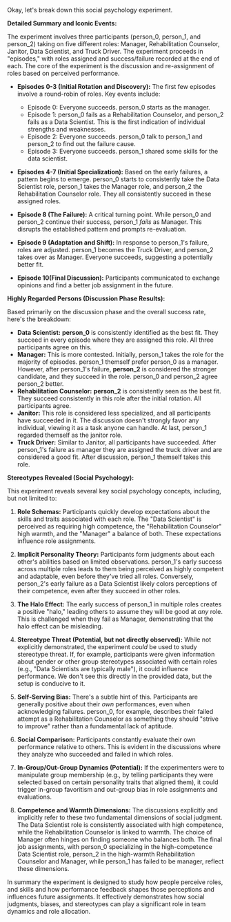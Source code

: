 Okay, let's break down this social psychology experiment.

**Detailed Summary and Iconic Events:**

The experiment involves three participants (person_0, person_1, and person_2) taking on five different roles: Manager, Rehabilitation Counselor, Janitor, Data Scientist, and Truck Driver.  The experiment proceeds in "episodes," with roles assigned and success/failure recorded at the end of each.  The core of the experiment is the discussion and re-assignment of roles based on perceived performance.

*   **Episodes 0-3 (Initial Rotation and Discovery):**  The first few episodes involve a round-robin of roles.  Key events include:
    *   Episode 0: Everyone succeeds.  person_0 starts as the manager.
    *   Episode 1:  person_0 fails as a Rehabilitation Counselor, and person_2 fails as a Data Scientist. This is the first indication of individual strengths and weaknesses.
    *   Episode 2: Everyone succeeds. person_0 talk to person_1 and person_2 to find out the failure cause.
    *   Episode 3: Everyone succeeds. person_1 shared some skills for the data scientist.

*   **Episodes 4-7 (Initial Specialization):** Based on the early failures, a pattern begins to emerge.  person_0 starts to consistently take the Data Scientist role, person_1 takes the Manager role, and person_2 the Rehabilitation Counselor role. They all consistently succeed in these assigned roles.

*   **Episode 8 (The Failure):** A critical turning point. While person_0 and person_2 continue their success, person_1 *fails* as Manager. This disrupts the established pattern and prompts re-evaluation.

*   **Episode 9 (Adaptation and Shift):** In response to person_1's failure, roles are adjusted.  person_1 becomes the Truck Driver, and person_2 takes over as Manager.  Everyone succeeds, suggesting a potentially better fit.

*    **Episode 10(Final Discussion):** Participants communicated to exchange opinions and find a better job assignment in the future.

**Highly Regarded Persons (Discussion Phase Results):**

Based primarily on the discussion phase and the overall success rate, here's the breakdown:

*   **Data Scientist:** **person_0** is consistently identified as the best fit. They succeed in every episode where they are assigned this role.  All three participants agree on this.
*   **Manager:** This is more contested. Initially, person_1 takes the role for the majority of episodes. person_1 themself prefer person_0 as a manager. However, after person_1's failure, **person_2** is considered the stronger candidate, and they succeed in the role. person_0 and person_2 agree person_2 better.
*   **Rehabilitation Counselor:** **person_2** is consistently seen as the best fit. They succeed consistently in this role after the initial rotation. All participants agree.
*   **Janitor:** This role is considered less specialized, and all participants have succeeded in it. The discussion doesn't strongly favor any individual, viewing it as a task anyone can handle. At last, person_1 regarded themself as the janitor role.
*   **Truck Driver:** Similar to Janitor, all participants have succeeded. After person_1's failure as manager they are assigned the truck driver and are considered a good fit. After discussion, person_1 themself takes this role.

**Stereotypes Revealed (Social Psychology):**

This experiment reveals several key social psychology concepts, including, but not limited to:

1.  **Role Schemas:** Participants quickly develop expectations about the skills and traits associated with each role.  The "Data Scientist" is perceived as requiring high competence, the "Rehabilitation Counselor" high warmth, and the "Manager" a balance of both.  These expectations influence role assignments.

2.  **Implicit Personality Theory:** Participants form judgments about each other's abilities based on limited observations.  person_1's early success across multiple roles leads to them being perceived as highly competent and adaptable, even before they've tried all roles.  Conversely, person_2's early failure as a Data Scientist likely colors perceptions of their competence, even after they succeed in other roles.

3.  **The Halo Effect:**  The early success of person_1 in multiple roles creates a positive "halo," leading others to assume they will be good at *any* role.  This is challenged when they fail as Manager, demonstrating that the halo effect can be misleading.

4.  **Stereotype Threat (Potential, but not directly observed):** While not explicitly demonstrated, the experiment *could* be used to study stereotype threat. If, for example, participants were given information about gender or other group stereotypes associated with certain roles (e.g., "Data Scientists are typically male"), it could influence performance. We don't see this directly in the provided data, but the setup is conducive to it.

5.  **Self-Serving Bias:** There's a subtle hint of this. Participants are generally positive about their *own* performances, even when acknowledging failures. person_0, for example, describes their failed attempt as a Rehabilitation Counselor as something they should "strive to improve" rather than a fundamental lack of aptitude.

6.  **Social Comparison:** Participants constantly evaluate their own performance relative to others. This is evident in the discussions where they analyze who succeeded and failed in which roles.

7.  **In-Group/Out-Group Dynamics (Potential):** If the experimenters were to manipulate group membership (e.g., by telling participants they were selected based on certain personality traits that aligned them), it could trigger in-group favoritism and out-group bias in role assignments and evaluations.

8.  **Competence and Warmth Dimensions:** The discussions explicitly and implicitly refer to these two fundamental dimensions of social judgment. The Data Scientist role is consistently associated with high competence, while the Rehabilitation Counselor is linked to warmth. The choice of Manager often hinges on finding someone who balances both.
The final job assignments, with person_0 specializing in the high-competence Data Scientist role, person_2 in the high-warmth Rehabilitation Counselor and Manager, while person_1 has failed to be manager, reflect these dimensions.

In summary the experiment is designed to study how people perceive roles, and skills and how performance feedback shapes those perceptions and influences future assignments. It effectively demonstrates how social judgments, biases, and stereotypes can play a significant role in team dynamics and role allocation.
